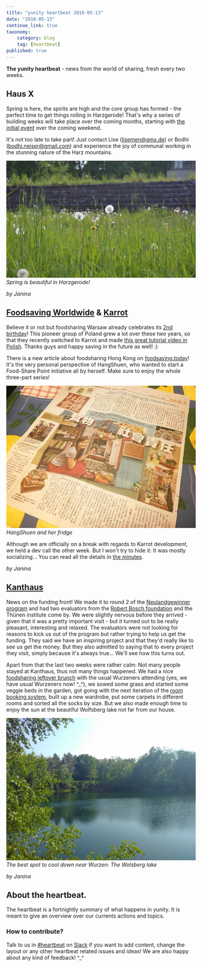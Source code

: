 ```yaml
---
title: "yunity heartbeat 2018-05-13"
date: "2018-05-13"
continue_link: true
taxonomy:
    category: blog
    tag: [heartbeat]
published: true
---
```


**The yunity heartbeat** - news from the world of sharing, fresh every two weeks.

## Haus X

Spring is here, the spirits are high and the core group has formed - the perfect time to get things rolling in Harzgerode! That's why a series of building weeks will take place over the coming months, starting with [the initial event](https://www.facebook.com/events/239901443233979/) over the coming weekend.

It's not too late to take part! Just contact Lise (lisemen@gmx.de) or Bodhi (bodhi.neiser@gmail.com) and experience the joy of communal working in the stunning nature of the Harz mountains.

![](springinhz.jpg)
_Spring is beautiful in Harzgerode!_

_by Janina_

## [Foodsaving Worldwide](https://foodsaving.world) & [Karrot](https://karrot.world)

Believe it or not but foodsharing Warsaw already celebrates its [2nd birthday](https://www.facebook.com/events/195561101238000/)! This pioneer group of Poland grew a lot over these two years, so that they recently switched to Karrot and made [this great tutorial video in Polish](https://www.youtube.com/watch?v=l3xIfLbKpPA). Thanks guys and happy saving in the future as well! :)

There is a new article about foodsharing Hong Kong on [foodsaving.today](https://foodsaving.today)! It's the very personal perspective of HangShuen, who wanted to start a Food-Share Point initiative all by herself. Make sure to enjoy the whole three-part series!

![](fshk_newspaper.jpg)
_HangShuen and her fridge_

Although we are officially on a break with regards to Karrot development, we held a dev call the other week. But I won't try to hide it: It was mostly socializing... You can read all the details in [the minutes](https://yunity.atlassian.net/wiki/spaces/FSINT/pages/237174785/2018-05-08+Karrot+Dev+Call).

_by Janina_

## [Kanthaus](https://kanthaus.online)

News on the funding front! We made it to round 2 of the [Neulandgewinner program](http://neulandgewinner.de/ausschreibung.html) and had two evaluators from the [Robert Bosch foundation](http://www.bosch-stiftung.de) and the Thünen institute come by. We were slightly nervous before they arrived - given that it was a pretty important visit - but it turned out to be really pleasant, interesting and relaxed. The evaluators were not looking for reasons to kick us out of the program but rather trying to help us get the funding. They said we have an inspiring project and that they'd really like to see us get the money. But they also admitted to saying that to every project they visit, simply because it's always true... We'll see how this turns out.

Apart from that the last two weeks were rather calm: Not many people stayed at Kanthaus, thus not many things happened. We had a nice [foodsharing leftover brunch](https://kanthaus.online/en/events/2018-05-13_fs-brunch) with the usual Wurzeners attending (yes, we have usual Wurzeners now! ^\_^), we sowed some grass and started some veggie beds in the garden, got going with the next iteration of the [room booking system](https://gitlab.com/kanthaus/kanthaus-public/blob/master/drafts/privateRoomBooking.md), built up a new wardrobe, put some carpets in different rooms and sorted all the socks by size. But we also made enough time to enjoy the sun at the beautiful Wolfsberg lake not far from our house.

![](wolfser.jpg)
_The best spot to cool down near Wurzen: The Wolsberg lake_

_by Janina_

## About the heartbeat.
The heartbeat is a fortnightly summary of what happens in yunity. It is meant to give an overview over our currents actions and topics.

### How to contribute?
Talk to us in [#heartbeat](https://yunity.slack.com/messages/heartbeat/) on [Slack](https://slackin.yunity.org) if you want to add content, change the layout or any other heartbeat related issues and ideas! We are also happy about any kind of feedback! ^\_^
